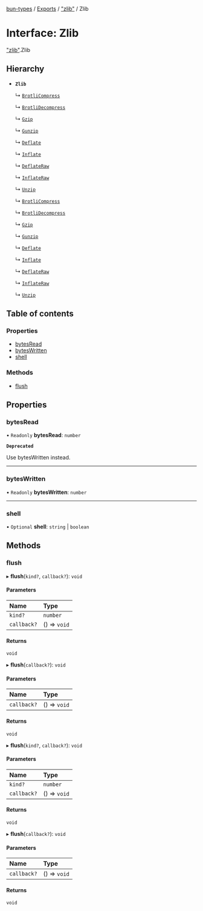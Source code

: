 [bun-types](https://oven-sh.github.io/bun-types/README.md) / [Exports](https://oven-sh.github.io/bun-types/modules.md) / ["zlib"](https://oven-sh.github.io/bun-types/modules/zlib_.md) / Zlib

# Interface: Zlib

["zlib"](https://oven-sh.github.io/bun-types/modules/zlib_.md).Zlib

## Hierarchy

- **`Zlib`**

  ↳ [`BrotliCompress`](https://oven-sh.github.io/bun-types/interfaces/zlib_.BrotliCompress-1.md)

  ↳ [`BrotliDecompress`](https://oven-sh.github.io/bun-types/interfaces/zlib_.BrotliDecompress-1.md)

  ↳ [`Gzip`](https://oven-sh.github.io/bun-types/interfaces/zlib_.Gzip-1.md)

  ↳ [`Gunzip`](https://oven-sh.github.io/bun-types/interfaces/zlib_.Gunzip-1.md)

  ↳ [`Deflate`](https://oven-sh.github.io/bun-types/interfaces/zlib_.Deflate-1.md)

  ↳ [`Inflate`](https://oven-sh.github.io/bun-types/interfaces/zlib_.Inflate-1.md)

  ↳ [`DeflateRaw`](https://oven-sh.github.io/bun-types/interfaces/zlib_.DeflateRaw-1.md)

  ↳ [`InflateRaw`](https://oven-sh.github.io/bun-types/interfaces/zlib_.InflateRaw-1.md)

  ↳ [`Unzip`](https://oven-sh.github.io/bun-types/interfaces/zlib_.Unzip-1.md)

  ↳ [`BrotliCompress`](https://oven-sh.github.io/bun-types/interfaces/node_zlib_.BrotliCompress-1.md)

  ↳ [`BrotliDecompress`](https://oven-sh.github.io/bun-types/interfaces/node_zlib_.BrotliDecompress-1.md)

  ↳ [`Gzip`](https://oven-sh.github.io/bun-types/interfaces/node_zlib_.Gzip-1.md)

  ↳ [`Gunzip`](https://oven-sh.github.io/bun-types/interfaces/node_zlib_.Gunzip-1.md)

  ↳ [`Deflate`](https://oven-sh.github.io/bun-types/interfaces/node_zlib_.Deflate-1.md)

  ↳ [`Inflate`](https://oven-sh.github.io/bun-types/interfaces/node_zlib_.Inflate-1.md)

  ↳ [`DeflateRaw`](https://oven-sh.github.io/bun-types/interfaces/node_zlib_.DeflateRaw-1.md)

  ↳ [`InflateRaw`](https://oven-sh.github.io/bun-types/interfaces/node_zlib_.InflateRaw-1.md)

  ↳ [`Unzip`](https://oven-sh.github.io/bun-types/interfaces/node_zlib_.Unzip-1.md)

## Table of contents

### Properties

- [bytesRead](https://oven-sh.github.io/bun-types/interfaces/zlib_.Zlib.md#bytesread)
- [bytesWritten](https://oven-sh.github.io/bun-types/interfaces/zlib_.Zlib.md#byteswritten)
- [shell](https://oven-sh.github.io/bun-types/interfaces/zlib_.Zlib.md#shell)

### Methods

- [flush](https://oven-sh.github.io/bun-types/interfaces/zlib_.Zlib.md#flush)

## Properties

### bytesRead

• `Readonly` **bytesRead**: `number`

**`Deprecated`**

Use bytesWritten instead.

___

### bytesWritten

• `Readonly` **bytesWritten**: `number`

___

### shell

• `Optional` **shell**: `string` \| `boolean`

## Methods

### flush

▸ **flush**(`kind?`, `callback?`): `void`

#### Parameters

| Name | Type |
| :------ | :------ |
| `kind?` | `number` |
| `callback?` | () => `void` |

#### Returns

`void`

▸ **flush**(`callback?`): `void`

#### Parameters

| Name | Type |
| :------ | :------ |
| `callback?` | () => `void` |

#### Returns

`void`

▸ **flush**(`kind?`, `callback?`): `void`

#### Parameters

| Name | Type |
| :------ | :------ |
| `kind?` | `number` |
| `callback?` | () => `void` |

#### Returns

`void`

▸ **flush**(`callback?`): `void`

#### Parameters

| Name | Type |
| :------ | :------ |
| `callback?` | () => `void` |

#### Returns

`void`
